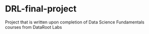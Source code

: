 # DRL-final-project
Project that is written upon completion of Data Science Fundamentals courses from DataRoot Labs
